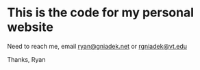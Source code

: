 # This is the code for my personal website

Need to reach me, email ryan@gniadek.net or rgniadek@vt.edu

Thanks,
Ryan